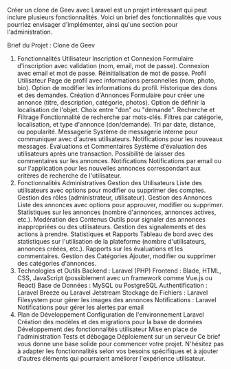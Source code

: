 Créer un clone de Geev avec Laravel est un projet intéressant qui peut inclure plusieurs fonctionnalités. Voici un brief des fonctionnalités que vous pourriez envisager d'implémenter, ainsi qu'une section pour l'administration.

Brief du Projet : Clone de Geev
1. Fonctionnalités Utilisateur
Inscription et Connexion
Formulaire d'inscription avec validation (nom, email, mot de passe).
Connexion avec email et mot de passe.
Réinitialisation de mot de passe.
Profil Utilisateur
Page de profil avec informations personnelles (nom, photo, bio).
Option de modifier les informations du profil.
Historique des dons et des demandes.
Création d'Annonces
Formulaire pour créer une annonce (titre, description, catégorie, photos).
Option de définir la localisation de l'objet.
Choix entre "don" ou "demande".
Recherche et Filtrage
Fonctionnalité de recherche par mots-clés.
Filtres par catégorie, localisation, et type d'annonce (don/demande).
Tri par date, distance, ou popularité.
Messagerie
Système de messagerie interne pour communiquer avec d'autres utilisateurs.
Notifications pour les nouveaux messages.
Évaluations et Commentaires
Système d'évaluation des utilisateurs après une transaction.
Possibilité de laisser des commentaires sur les annonces.
Notifications
Notifications par email ou sur l'application pour les nouvelles annonces correspondant aux critères de recherche de l'utilisateur.
2. Fonctionnalités Administratives
Gestion des Utilisateurs
Liste des utilisateurs avec options pour modifier ou supprimer des comptes.
Gestion des rôles (administrateur, utilisateur).
Gestion des Annonces
Liste des annonces avec options pour approuver, modifier ou supprimer.
Statistiques sur les annonces (nombre d'annonces, annonces actives, etc.).
Modération des Contenus
Outils pour signaler des annonces inappropriées ou des utilisateurs.
Gestion des signalements et des actions à prendre.
Statistiques et Rapports
Tableau de bord avec des statistiques sur l'utilisation de la plateforme (nombre d'utilisateurs, annonces créées, etc.).
Rapports sur les évaluations et les commentaires.
Gestion des Catégories
Ajouter, modifier ou supprimer des catégories d'annonces.
3. Technologies et Outils
Backend : Laravel (PHP)
Frontend : Blade, HTML, CSS, JavaScript (possiblement avec un framework comme Vue.js ou React)
Base de Données : MySQL ou PostgreSQL
Authentification : Laravel Breeze ou Laravel Jetstream
Stockage de Fichiers : Laravel Filesystem pour gérer les images des annonces
Notifications : Laravel Notifications pour gérer les alertes par email
4. Plan de Développement
Configuration de l'environnement Laravel
Création des modèles et des migrations pour la base de données
Développement des fonctionnalités utilisateur
Mise en place de l'administration
Tests et débogage
Déploiement sur un serveur
Ce brief vous donne une base solide pour commencer votre projet. N'hésitez pas à adapter les fonctionnalités selon vos besoins spécifiques et à ajouter d'autres éléments qui pourraient améliorer l'expérience utilisateur.
